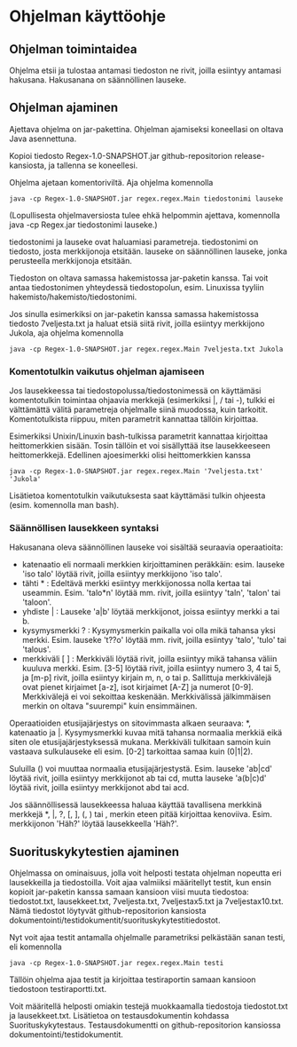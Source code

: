 # Ohjelman käyttöohje
## Ohjelman toimintaidea
Ohjelma etsii ja tulostaa antamasi tiedoston ne rivit, joilla esiintyy antamasi hakusana. Hakusanana on säännöllinen lauseke.

## Ohjelman ajaminen
Ajettava ohjelma on jar-pakettina. Ohjelman ajamiseksi koneellasi on oltava Java asennettuna.

Kopioi tiedosto Regex-1.0-SNAPSHOT.jar github-repositorion release-kansiosta, ja tallenna se koneellesi.

Ohjelma ajetaan komentoriviltä. Aja ohjelma komennolla
```
java -cp Regex-1.0-SNAPSHOT.jar regex.regex.Main tiedostonimi lauseke
```
(Lopullisesta ohjelmaversiosta tulee ehkä helpommin ajettava, komennolla java -cp Regex.jar tiedostonimi lauseke.)

tiedostonimi ja lauseke ovat haluamiasi parametreja. tiedostonimi on tiedosto, josta merkkijonoja etsitään. lauseke on säännöllinen lauseke, jonka perusteella merkkijonoja etsitään.

Tiedoston on oltava samassa hakemistossa jar-paketin kanssa. Tai voit antaa tiedostonimen yhteydessä tiedostopolun, esim. Linuxissa tyyliin hakemisto/hakemisto/tiedostonimi.

Jos sinulla esimerkiksi on jar-paketin kanssa samassa hakemistossa tiedosto 7veljesta.txt ja haluat etsiä siitä rivit, joilla esiintyy merkkijono Jukola, aja ohjelma komennolla 
```
java -cp Regex-1.0-SNAPSHOT.jar regex.regex.Main 7veljesta.txt Jukola
```

### Komentotulkin vaikutus ohjelman ajamiseen

Jos lausekkeessa tai tiedostopolussa/tiedostonimessä on käyttämäsi komentotulkin toimintaa ohjaavia merkkejä (esimerkiksi |, / tai -), tulkki ei välttämättä välitä parametreja ohjelmalle siinä muodossa, kuin tarkoitit. Komentotulkista riippuu, miten parametrit kannattaa tällöin kirjoittaa.

Esimerkiksi Unixin/Linuxin bash-tulkissa parametrit kannattaa kirjoittaa heittomerkkien sisään. Tosin tällöin et voi sisällyttää itse lausekkeeseen heittomerkkejä. Edellinen ajoesimerkki olisi heittomerkkien kanssa
```
java -cp Regex-1.0-SNAPSHOT.jar regex.regex.Main '7veljesta.txt' 'Jukola'
```
Lisätietoa komentotulkin vaikutuksesta saat käyttämäsi tulkin ohjeesta (esim. komennolla man bash).

### Säännöllisen lausekkeen syntaksi
Hakusanana oleva säännöllinen lauseke voi sisältää seuraavia operaatioita:
- katenaatio eli normaali merkkien kirjoittaminen peräkkäin: esim. lauseke 'iso talo' löytää rivit, joilla esiintyy merkkijono 'iso talo'.
- tähti * : Edeltävä merkki esiintyy merkkijonossa nolla kertaa tai useammin. Esim. 'talo*n' löytää mm. rivit, joilla esiintyy 'taln', 'talon' tai 'taloon'.
- yhdiste | : Lauseke 'a|b' löytää merkkijonot, joissa esiintyy merkki a tai b.
- kysymysmerkki ? : Kysymysmerkin paikalla voi olla mikä tahansa yksi merkki. Esim. lauseke 't??o' löytää mm. rivit, joilla esiintyy 'talo', 'tulo' tai 'talous'.
- merkkiväli [ ] : Merkkiväli löytää rivit, joilla esiintyy mikä tahansa väliin kuuluva merkki. Esim. [3-5] löytää rivit, joilla esiintyy numero 3, 4 tai 5, ja [m-p] rivit, joilla esiintyy kirjain m, n, o tai p. Sallittuja merkkivälejä ovat pienet kirjaimet [a-z], isot kirjaimet [A-Z] ja numerot [0-9]. Merkkivälejä ei voi sekoittaa keskenään. Merkkivälissä jälkimmäisen merkin on oltava "suurempi" kuin ensimmäinen.

Operaatioiden etusijajärjestys on sitovimmasta alkaen seuraava: *, katenaatio ja |. Kysymysmerkki kuvaa mitä tahansa normaalia merkkiä eikä siten ole etusijajärjestyksessä mukana. Merkkiväli tulkitaan samoin kuin vastaava sulkulauseke eli esim. [0-2] tarkoittaa samaa kuin (0|1|2).

Suluilla () voi muuttaa normaalia etusijajärjestystä. Esim. lauseke 'ab|cd' löytää rivit, joilla esiintyy merkkijonot ab tai cd, mutta lauseke 'a(b|c)d' löytää rivit, joilla esiintyy merkkijonot abd tai acd.

Jos säännöllisessä lausekkeessa haluaa käyttää tavallisena merkkinä merkkejä *, |, ?, [, ], (, ) tai \, merkin eteen pitää kirjoittaa kenoviiva. Esim. merkkijonon 'Häh?' löytää lausekkeella 'Häh\?'.

## Suorituskykytestien ajaminen
Ohjelmassa on ominaisuus, jolla voit helposti testata ohjelman nopeutta eri lausekkeilla ja tiedostoilla. Voit ajaa valmiiksi määritellyt testit, kun ensin kopioit jar-paketin kanssa samaan kansioon viisi muuta tiedostoa: tiedostot.txt, lausekkeet.txt, 7veljesta.txt, 7veljestax5.txt ja 7veljestax10.txt. Nämä tiedostot löytyvät github-repositorion kansiosta dokumentointi/testidokumentit/suorituskykytestitiedostot.

Nyt voit ajaa testit antamalla ohjelmalle parametriksi pelkästään sanan testi, eli komennolla
```
java -cp Regex-1.0-SNAPSHOT.jar regex.regex.Main testi
```
Tällöin ohjelma ajaa testit ja kirjoittaa testiraportin samaan kansioon tiedostoon testiraportti.txt.

Voit määritellä helposti omiakin testejä muokkaamalla tiedostoja tiedostot.txt ja lausekkeet.txt. Lisätietoa on testausdokumentin kohdassa Suorituskykytestaus. Testausdokumentti on github-repositorion kansiossa dokumentointi/testidokumentit.

